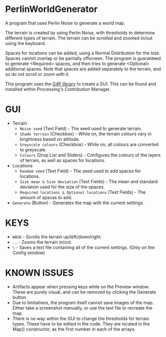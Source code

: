 # PerlinWorldGenerator
A program that uses Perlin Noise to generate a world map.

The terrain is created by using Perlin Noise, with thresholds to determine different types of terrain.
The terrain can be scrolled and zoomed in/out using the keyboard.

Spaces for locations can be added, using a Normal Distribution for the size.
Spaces cannot overlap or be partially offscreen.
The program is guaranteed to generate \<Required\> spaces, and then tries to generate \<Optional\> additional spaces.
Note that spaces are added separately to the terrain, and so do not scroll or zoom with it.

This program uses the [G4P library](http://www.lagers.org.uk/g4p) to create a GUI.
This can be found and installed within Processing's Contribution Manager.

# GUI
- Terrain
  - `Noise seed` (Text Field) - The seed used to generate terrain.
  - `Shade terrain` (Checkbox) - While on, the terrain colours vary in brightness based on altitude.
  - `Greyscale colours` (Checkbox) - While on, all colours are converted to greyscale.
  - `Colours` (Drop List and Sliders) - Configures the colours of the layers of terrain, as well as spaces for locations.
- Locations
  - `Random seed` (Text Field) - The seed used to add spaces for locations.
  - `Size mean & Size deviation` (Text Fields) - The mean and standard deviation used for the size of the spaces.
  - `Required locations & Optional locations` (Text Fields) - The amount of spaces to add.
- `Generate` (Button) - Generates the map with the current settings.

# KEYS
- `WASD` - Scrolls the terrain up/left/down/right.
- `.,` - Zooms the terrain in/out. 
- `\` - Saves a text file containing all of the current settings. (Only on the Config window)

# KNOWN ISSUES
- Artifacts appear when pressing keys while on the Preview window. These are purely visual, and can be removed by clicking the Generate button.
- Due to limitations, the program itself cannot save images of the map. Either take a screenshot manually, or use the text file to recreate the map.
- There is no way within the GUI to change the thresholds for terrain types. These have to be edited in the code. They are located in the Map() constructor, as the first number in each of the arrays.
